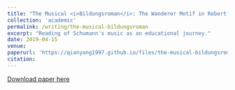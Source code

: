 ```yaml
---
title: "The Musical <i>Bildungsroman</i>: The Wanderer Motif in Robert Schumann's Piano Compositions"
collection: 'academic'
permalink: /writing/the-musical-bildungsroman
excerpt: "Reading of Schumann's music as an educational journey."
date: 2019-04-15
venue: 
paperurl: 'https://qianyang1997.github.io/files/the-musical-bildungsroman.pdf'
citation: 
---
```


[Download paper here](https://qianyang1997.github.io/files/the-musical-bildungsroman.pdf)

